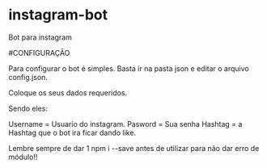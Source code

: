 # instagram-bot
Bot para instagram

#CONFIGURAÇÃO

Para configurar o bot é simples. Basta ir na pasta json e editar o arquivo config.json.

Coloque os seus dados requeridos.

Sendo eles:

Username = Usuario do instagram.
Pasword = Sua senha
Hashtag = a Hashtag que o bot ira ficar dando like.


Lembre sempre de dar 1 npm i --save antes de utilizar para não dar erro de módulo!!
